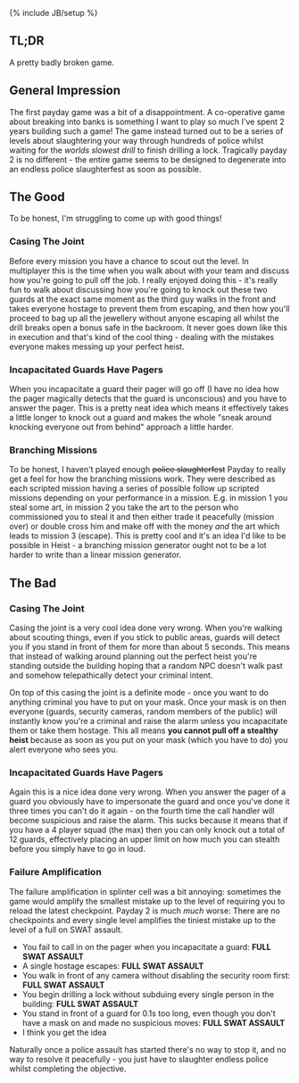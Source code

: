﻿---
layout: post
category : Game-Design
tags : [general-gaming, game-design, game-development, stealth-analysis-series]
tagline : In Which Payday The Heist 2 Is Played
---
{% include JB/setup %}


## TL;DR

A pretty badly broken game.

## General Impression

The first payday game was a bit of a disappointment. A co-operative game about breaking into banks is something I want to play so much I've spent 2 years building such a game! The game instead turned out to be a series of levels about slaughtering your way through hundreds of police whilst waiting for the _worlds slowest drill_ to finish drilling a lock. Tragically payday 2 is no different - the entire game seems to be designed to degenerate into an endless police slaughterfest as soon as possible.

## The Good

To be honest, I'm struggling to come up with good things!
 
### Casing The Joint

Before every mission you have a chance to scout out the level. In multiplayer this is the time when you walk about with your team and discuss how you're going to pull off the job. I really enjoyed doing this - it's really fun to walk about discussing how you're going to knock out these two guards at the exact same moment as the third guy walks in the front and takes everyone hostage to prevent them from escaping, and then how you'll proceed to bag up all the jewellery without anyone escaping all whilst the drill breaks open a bonus safe in the backroom. It never goes down like this in execution and that's kind of the cool thing - dealing with the mistakes everyone makes messing up your perfect heist.

### Incapacitated Guards Have Pagers

When you incapacitate a guard their pager will go off (I have no idea how the pager magically detects that the guard is unconscious) and you have to answer the pager. This is a pretty neat idea which means it effectively takes a little longer to knock out a guard and makes the whole "sneak around knocking everyone out from behind" approach a little harder.

### Branching Missions

To be honest, I haven't played enough <del>police slaughterfest</del> Payday to really get a feel for how the branching missions work. They were described as each scripted mission having a series of possible follow up scripted missions depending on your performance in a mission. E.g. in mission 1 you steal some art, in mission 2 you take the art to the person who commissioned you to steal it and then either trade it peacefully (mission over) or double cross him and make off with the money *and* the art which leads to mission 3 (escape). This is pretty cool and it's an idea I'd like to be possible in Heist - a branching mission generator ought not to be a lot harder to write than a linear mission generator.

## The Bad

### Casing The Joint

Casing the joint is a very cool idea done very wrong. When you're walking about scouting things, even if you stick to public areas, guards will detect you if you stand in front of them for more than about 5 seconds. This means that instead of walking around planning out the perfect heist you're standing outside the building hoping that a random NPC doesn't walk past and somehow telepathically detect your criminal intent.

On top of this casing the joint is a definite mode - once you want to do anything criminal you have to put on your mask. Once your mask is on then everyone (guards, security cameras, random members of the public) will instantly know you're a criminal and raise the alarm unless you incapacitate them or take them hostage. This all means **you cannot pull off a stealthy heist** because as soon as you put on your mask (which you have to do) you alert everyone who sees you.

### Incapacitated Guards Have Pagers

Again this is a nice idea done very wrong. When you answer the pager of a guard you obviously have to impersonate the guard and once you've done it three times you can't do it again - on the fourth time the call handler will become suspicious and raise the alarm. This sucks because it means that if you have a 4 player squad (the max) then you can only knock out a total of 12 guards, effectively placing an upper limit on how much you can stealth before you simply have to go in loud.

### Failure Amplification

The failure amplification in splinter cell was a bit annoying: sometimes the game would amplify the smallest mistake up to the level of requiring you to reload the latest checkpoint. Payday 2 is much _much_ worse: There are no checkpoints and every single level amplifies the tiniest mistake up to the level of a full on SWAT assault.

- You fail to call in on the pager when you incapacitate a guard: **FULL SWAT ASSAULT**
- A single hostage escapes: **FULL SWAT ASSAULT**
- You walk in front of any camera without disabling the security room first: **FULL SWAT ASSAULT**
- You begin drilling a lock without subduing every single person in the building: **FULL SWAT ASSAULT**
- You stand in front of a guard for 0.1s too long, even though you don't have a mask on and made no suspicious moves: **FULL SWAT ASSAULT**
- I think you get the idea

Naturally once a police assault has started there's no way to stop it, and no way to resolve it peacefully - you just have to slaughter endless police whilst completing the objective.